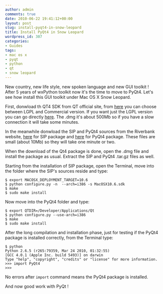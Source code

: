 ```yaml
---
author: admin
comments: true
date: 2010-06-22 19:41:12+00:00
layout: post
slug: install-pyqt4-in-snow-leopard
title: Install PyQt4 in Snow Leopard
wordpress_id: 307
categories:
- Guides
tags:
- mac os x
- pyqt
- python
- qt
- snow leopard
---
```


New country, new life style, new spoken language and new GUI toolkit ! After 5 years of wxPython toolkit now it's the time to move to PyQt4. Let's see how install this GUI toolkit under Mac OS X Snow Leopard.

<!-- more -->

First, donwload th QT4 SDK from QT official site, from [here](http://qt.nokia.com/products/) you can choose between LGPL and Commercial version. If you want just the LGPL version you can go directly [here](http://qt.nokia.com/downloads/downloads#lgpl). The .dmg it's about 500Mb so if you have a slow connection it will take some minutes.

In the meanwhile donwload the SIP and PyQt4 sources from the Riverbank website, [here](http://www.riverbankcomputing.co.uk/software/sip/download) for SIP package and [here](http://www.riverbankcomputing.co.uk/software/pyqt/download) for PyQt4 package. These files are small (about 10Mb) so they will take one minute or two.

When the download of the Qt4 package is done, open the .dmg file and install the package as usual. Extract the SIP and PyQt4 .tar.gz files as well.

Starting from the installation of SIP package, open the Terminal, move into the folder where the SIP's sources reside and type:




    $ export MACOSX_DEPLOYMENT_TARGET=10.6
    $ python configure.py -n  --arch=i386 -s MacOSX10.6.sdk
    $ make
    $ sudo make install



Now move into the PyQt4 folder and type:




    $ export QTDIR=/Developer/Applications/Qt
    $ python configure.py --use-arch=i386
    $ make
    $ sudo make install



After the long compilation and installation phase, just for testing if the PyQt4 package is installed correctly, from the Terminal type:




    $ python
    Python 2.6.5 (r265:79359, Mar 24 2010, 01:32:55)
    [GCC 4.0.1 (Apple Inc. build 5493)] on darwin
    Type "help", "copyright", "credits" or "license" for more information.
    >>> import PyQt4
    >>>



No errors after `import` command means the PyQt4 package is installed.

And now good work with PyQt !
